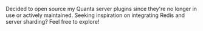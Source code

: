 Decided to open source my Quanta server plugins since they're no longer in use or actively maintained. Seeking inspiration on integrating Redis and server sharding? Feel free to explore!
